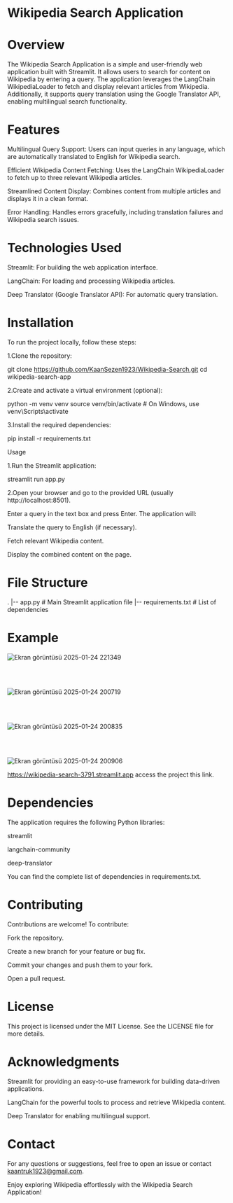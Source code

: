 # Wikipedia Search Application

# Overview

The Wikipedia Search Application is a simple and user-friendly web application built with Streamlit. It allows users to search for content on Wikipedia by entering a query. The application leverages the LangChain WikipediaLoader to fetch and display relevant articles from Wikipedia. Additionally, it supports query translation using the Google Translator API, enabling multilingual search functionality.

# Features

Multilingual Query Support: Users can input queries in any language, which are automatically translated to English for Wikipedia search.

Efficient Wikipedia Content Fetching: Uses the LangChain WikipediaLoader to fetch up to three relevant Wikipedia articles.

Streamlined Content Display: Combines content from multiple articles and displays it in a clean format.

Error Handling: Handles errors gracefully, including translation failures and Wikipedia search issues.

# Technologies Used

Streamlit: For building the web application interface.

LangChain: For loading and processing Wikipedia articles.

Deep Translator (Google Translator API): For automatic query translation.

# Installation

To run the project locally, follow these steps:



1.Clone the repository:

git clone https://github.com/KaanSezen1923/Wikipedia-Search.git 
cd wikipedia-search-app

2.Create and activate a virtual environment (optional):

python -m venv venv
source venv/bin/activate  # On Windows, use venv\Scripts\activate

3.Install the required dependencies:

pip install -r requirements.txt

Usage

1.Run the Streamlit application:

streamlit run app.py

2.Open your browser and go to the provided URL (usually http://localhost:8501).

Enter a query in the text box and press Enter. The application will:

Translate the query to English (if necessary).

Fetch relevant Wikipedia content.

Display the combined content on the page.

# File Structure

.
|-- app.py                  # Main Streamlit application file
|-- requirements.txt        # List of dependencies

# Example

![Ekran görüntüsü 2025-01-24 221349](https://github.com/user-attachments/assets/a92e70b5-6e3d-43f6-9f7a-dd20d8092ebb)


<br></br>

![Ekran görüntüsü 2025-01-24 200719](https://github.com/user-attachments/assets/df5a6703-6e8c-4270-91d0-95568caf34f8)


<br></br>

![Ekran görüntüsü 2025-01-24 200835](https://github.com/user-attachments/assets/3650fadd-6c10-4d61-a8ef-737b21b446eb)

<br></br>

![Ekran görüntüsü 2025-01-24 200906](https://github.com/user-attachments/assets/4e8a256a-faef-4a74-98a2-2256c2e9c437)




https://wikipedia-search-3791.streamlit.app access the project this link.




# Dependencies

The application requires the following Python libraries:

streamlit

langchain-community

deep-translator

You can find the complete list of dependencies in requirements.txt.

# Contributing

Contributions are welcome! To contribute:

Fork the repository.

Create a new branch for your feature or bug fix.

Commit your changes and push them to your fork.

Open a pull request.

# License

This project is licensed under the MIT License. See the LICENSE file for more details.

# Acknowledgments

Streamlit for providing an easy-to-use framework for building data-driven applications.

LangChain for the powerful tools to process and retrieve Wikipedia content.

Deep Translator for enabling multilingual support.

# Contact

For any questions or suggestions, feel free to open an issue or contact kaantruk1923@gmail.com.

Enjoy exploring Wikipedia effortlessly with the Wikipedia Search Application!
